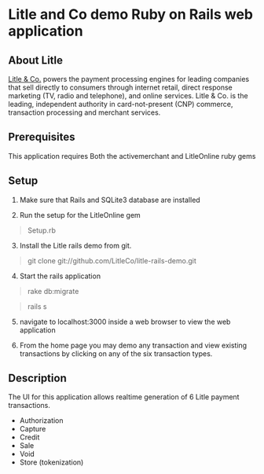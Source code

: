 Litle and Co demo Ruby on Rails web application
=================================================

About Litle
------------
[Litle &amp; Co.](http://www.litle.com) powers the payment processing engines for leading companies that sell directly to consumers through  internet retail, direct response marketing (TV, radio and telephone), and online services. Litle & Co. is the leading, independent authority in card-not-present (CNP) commerce, transaction processing and merchant services.

Prerequisites
-------------
This application requires Both the activemerchant and LitleOnline ruby gems 

Setup
-----
1) Make sure that Rails and SQLite3 database are installed

2) Run the setup for the LitleOnline gem

> Setup.rb

3) Install the Litle rails demo from git. 

>git clone git://github.com/LitleCo/litle-rails-demo.git

4) Start the rails application

>rake db:migrate

>rails s

5) navigate to localhost:3000 inside a web browser to view the web application

6) From the home page you may demo any transaction and view existing transactions by clicking on any of the six transaction types.

Description
-----------
The UI for this application allows realtime generation of 6 Litle payment transactions.
	
 - Authorization
 - Capture
 - Credit
 - Sale
 - Void
 - Store (tokenization)


